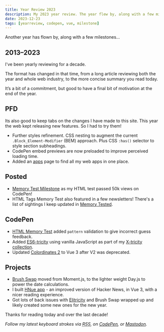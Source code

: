 ```yaml
---
title: Year Review 2023
description: My 2023 year review. The year flew by, along with a few milestones!
date: 2023-12-23
tags: [yearreview, codepen, vue, milestone]
---
```


Another year has flown by, along with a few milestones&hellip;

## 2013–2023

I've been yearly reviewing for a decade. 

The format has changed in that time, from a long article reviewing both the year and whole web industry, to the more concise summary you read today. 

It’s a bit of a commitment, but good to have a final bit of motivation at the end of the year. 

## PFD

Its also good to keep tabs on the changes I have made to this site. This year the web kept releasing new features. So I had to try them! 

+ Further styles refinement. CSS nesting to augment the current <span aria-label="block element modifier">`.Block_Element-Modifier`</span> (<abbr>BEM</abbr>) approach. Plus CSS `:has()` selector to style section subheadings.
+ CodePen embed previews are now preloaded to improve perceived loading time.
+ Added an [apps](/apps/) page to find all my web apps in one place.

## Posted
+ [Memory Test Milestone](/blog/50k-mem-test-views/) as my HTML test passed 50k views on CodePen!
+ HTML Tags Memory Test also featured in a few newsletters! There's a list of sightings I keep updated in [Memory Tested](/blog/html-memory-tested/#sites-featured).

## CodePen 

+ [HTML Memory Test](/blog/html-elements-test/) added `pattern` validation to give incorrect guess feedback.
+ Added [ES6-tricity](https://codepen.io/plfstr/full/qByKRdy) using vanilla JavaScript as part of my [X-tricity collection](https://codepen.io/collection/nxmmwb).
+ Updated [Colordinates 2](/blog/colordinates-2/) to Vue 3 after V2 was deprecated.

## Projects
+ [Brush Swap](/blog/brush-swap/) moved from Moment.js, to the lighter weight Day.js to power the date calculations.
+ I built [HNue app](/hnue/) - an improved version of Hacker News, in Vue 3, with a nicer reading experience.
+ Got lots of back issues with [Elitricity](/blog/elitricity/) and Brush Swap wrapped up and likely created some new ones for the new year.

Thanks for reading today and over the last decade!

_Follow my latest keyboard strokes via <abbr title="Really Simple Syndication">RSS</abbr>, on [CodePen](https://codepen.io/plfstr), or [Mastodon](https://mastodon.social/@plfstr)._
